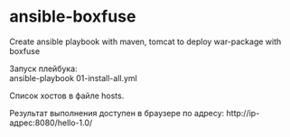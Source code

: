 # ansible-boxfuse
Create ansible playbook with maven, tomcat to deploy war-package with boxfuse

Запуск плейбука: \
ansible-playbook 01-install-all.yml

Список хостов в файле hosts.

Результат выполнения доступен в браузере по адресу: http://ip-адрес:8080/hello-1.0/